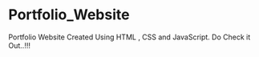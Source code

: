 # Portfolio_Website
Portfolio Website Created Using HTML , CSS and JavaScript. Do Check it Out..!!!
